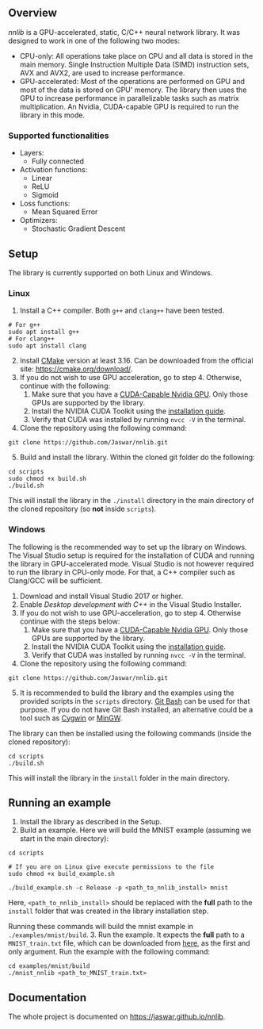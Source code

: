 ## Overview

*nnlib* is a GPU-accelerated, static, C/C++ neural network library. It was designed to work in one of the following two modes:
 - CPU-only: All operations take place on CPU and all data is stored in the main memory. Single Instruction Multiple Data (SIMD) 
instruction sets, AVX and AVX2, are used to increase performance.
 - GPU-accelerated: Most of the operations are performed on GPU and most of the data is stored on GPU' memory. The library then
uses the GPU to increase performance in parallelizable tasks such as matrix multiplication. An Nvidia, CUDA-capable GPU is required 
to run the library in this mode.

### Supported functionalities

 - Layers:
   - Fully connected
 - Activation functions:
   - Linear
   - ReLU
   - Sigmoid
 - Loss functions:
   - Mean Squared Error
 - Optimizers:
   - Stochastic Gradient Descent

## Setup 

The library is currently supported on both Linux and Windows.

### Linux

1. Install a C++ compiler. Both `g++` and `clang++` have been tested.
```shell
# For g++
sudo apt install g++
# For clang++
sudo apt install clang  
```
2. Install [CMake](https://cmake.org/) version at least 3.16. Can be downloaded from the official site: https://cmake.org/download/.
3. If you do not wish to use GPU acceleration, go to step 4. Otherwise, continue with the following:
   1. Make sure that you have a [CUDA-Capable Nvidia GPU](https://en.wikipedia.org/wiki/CUDA). Only those GPUs are supported by the library.
   2. Install the NVIDIA CUDA Toolkit using the [installation guide](https://docs.nvidia.com/cuda/cuda-installation-guide-linux/index.html).
   3. Verify that CUDA was installed by running `nvcc -V` in the terminal.
4. Clone the repository using the following command:
```shell
git clone https://github.com/Jaswar/nnlib.git
```
5. Build and install the library. Within the cloned git folder do the following:
```shell
cd scripts
sudo chmod +x build.sh
./build.sh 
```
This will install the library in the `./install` directory in the main directory of the cloned repository (so **not** inside `scripts`).

### Windows

The following is the recommended way to set up the library on Windows. The Visual Studio
setup is required for the installation of CUDA and running the library in GPU-accelerated mode. Visual Studio is not
however required to run the library in CPU-only mode. For that, a C++ compiler such as Clang/GCC will be sufficient.

1. Download and install Visual Studio 2017 or higher.
2. Enable *Desktop development with C++* in the Visual Studio Installer.
3. If you do not wish to use GPU-acceleration, go to step 4. Otherwise continue with the steps below:
   1. Make sure that you have a [CUDA-Capable Nvidia GPU](https://en.wikipedia.org/wiki/CUDA). Only those GPUs are supported by the library.
   2. Install the NVIDIA CUDA Toolkit using the [installation guide](https://docs.nvidia.com/cuda/cuda-installation-guide-microsoft-windows/index.html).
   3. Verify that CUDA was installed by running `nvcc -V` in the terminal.
4. Clone the repository using the following command:
```shell
git clone https://github.com/Jaswar/nnlib.git
```
5. It is recommended to build the library and the examples using the provided scripts in the `scripts` directory. [Git Bash](https://gitforwindows.org/) can
be used for that purpose. If you do not have Git Bash installed, an alternative could be a tool such as [Cygwin](https://www.cygwin.com/) or [MinGW](https://www.mingw-w64.org/).

The library can then be installed using the following commands (inside the cloned repository):
```shell
cd scripts
./build.sh
```
This will install the library in the `install` folder in the main directory.

## Running an example

1. Install the library as described in the Setup.
2. Build an example. Here we will build the MNIST example (assuming we start in the main directory):
```shell
cd scripts

# If you are on Linux give execute permissions to the file
sudo chmod +x build_example.sh

./build_example.sh -c Release -p <path_to_nnlib_install> mnist
```
Here, `<path_to_nnlib_install>` should be replaced with the **full** path to the `install` folder
that was created in the library installation step.

Running these commands will build the mnist example in `./examples/mnist/build`.
3. Run the example. It expects the **full** path to a `MNIST_train.txt` file, which can be downloaded from [here](https://github.com/halimb/MNIST-txt),
   as the first and only argument. Run the example with the following command:
```shell
cd examples/mnist/build
./mnist_nnlib <path_to_MNIST_train.txt>
```

## Documentation

The whole project is documented on https://jaswar.github.io/nnlib.
